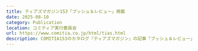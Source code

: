 ```yaml
---
title: ティアズマガジン153「プッシュ＆レビュー」掲載
date: 2025-08-10
category: Publication
location: コミティア実行委員会
url: https://www.comitia.co.jp/html/tias.html
description: COMITIA153のカタログ『ティアズマガジン』の記事「プッシュ＆レビュー」にて、COMITIA152で頒布した漫画『ペンタナール・オクタノール・ノナナール』が紹介されます。
---
```

